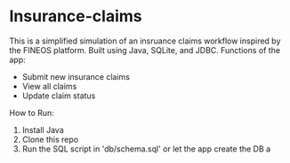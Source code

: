 # Insurance-claims

This is a simplified simulation of an insruance claims workflow inspired by the FINEOS platform. Built using Java, SQLite, and JDBC.
Functions of the app:
- Submit new insurance claims
- View all claims
- Update claim status

How to Run:
1. Install Java
2. Clone this repo
3. Run the SQL script in 'db/schema.sql' or let the app create the DB a